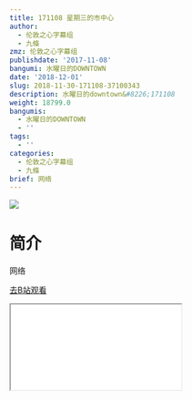 ```yaml
---
title: 171108 星期三的市中心
author:
  - 伦敦之心字幕组
  - 九條
zmz: 伦敦之心字幕组
publishdate: '2017-11-08'
bangumi: 水曜日的DOWNTOWN
date: '2018-12-01'
slug: 2018-11-30-171108-37100343
description: 水曜日的downtown&#8226;171108
weight: 18799.0
bangumis:
  - 水曜日的DOWNTOWN
  - ''
tags:
  - ''
categories:
  - 伦敦之心字幕组
  - 九條
brief: 网络
---
```

![](https://i.imgur.com/XJtwnv1.jpg)
# 简介  
网络  

[去B站观看](https://www.bilibili.com/video/av37100343/)
<div class ="resp-container"><iframe class="testiframe" src="//player.bilibili.com/player.html?aid=37100343"", scrolling="no", allowfullscreen="true" > </iframe></div> 
